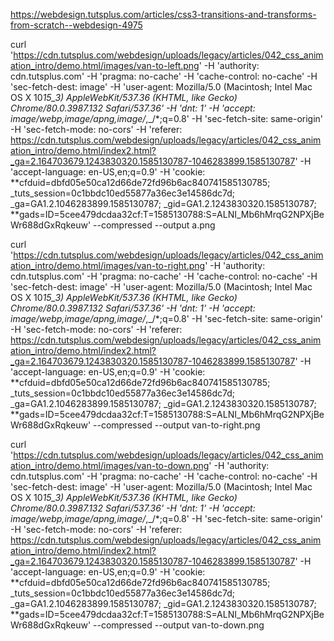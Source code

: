 https://webdesign.tutsplus.com/articles/css3-transitions-and-transforms-from-scratch--webdesign-4975

curl 'https://cdn.tutsplus.com/webdesign/uploads/legacy/articles/042_css_animation_intro/demo.html/images/van-to-left.png' -H 'authority: cdn.tutsplus.com' -H 'pragma: no-cache' -H 'cache-control: no-cache' -H 'sec-fetch-dest: image' -H 'user-agent: Mozilla/5.0 (Macintosh; Intel Mac OS X 10*15_3) AppleWebKit/537.36 (KHTML, like Gecko) Chrome/80.0.3987.132 Safari/537.36' -H 'dnt: 1' -H 'accept: image/webp,image/apng,image/*,\_/\*;q=0.8' -H 'sec-fetch-site: same-origin' -H 'sec-fetch-mode: no-cors' -H 'referer: https://cdn.tutsplus.com/webdesign/uploads/legacy/articles/042_css_animation_intro/demo.html/index2.html?_ga=2.164703679.1243830320.1585130787-1046283899.1585130787' -H 'accept-language: en-US,en;q=0.9' -H 'cookie: **cfduid=dbfd05e50ca12d66de72fd96b6ac840741585130785; \_tuts_session=0c1bbdc10ed55877a36ec3e14586dc7d; \_ga=GA1.2.1046283899.1585130787; \_gid=GA1.2.1243830320.1585130787; **gads=ID=5cee479dcdaa32cf:T=1585130788:S=ALNI_Mb6hMrqG2NPXjBeWr688dGxRqkeuw' --compressed --output a.png

curl 'https://cdn.tutsplus.com/webdesign/uploads/legacy/articles/042_css_animation_intro/demo.html/images/van-to-right.png' -H 'authority: cdn.tutsplus.com' -H 'pragma: no-cache' -H 'cache-control: no-cache' -H 'sec-fetch-dest: image' -H 'user-agent: Mozilla/5.0 (Macintosh; Intel Mac OS X 10*15_3) AppleWebKit/537.36 (KHTML, like Gecko) Chrome/80.0.3987.132 Safari/537.36' -H 'dnt: 1' -H 'accept: image/webp,image/apng,image/*,\_/\*;q=0.8' -H 'sec-fetch-site: same-origin' -H 'sec-fetch-mode: no-cors' -H 'referer: https://cdn.tutsplus.com/webdesign/uploads/legacy/articles/042_css_animation_intro/demo.html/index2.html?_ga=2.164703679.1243830320.1585130787-1046283899.1585130787' -H 'accept-language: en-US,en;q=0.9' -H 'cookie: **cfduid=dbfd05e50ca12d66de72fd96b6ac840741585130785; \_tuts_session=0c1bbdc10ed55877a36ec3e14586dc7d; \_ga=GA1.2.1046283899.1585130787; \_gid=GA1.2.1243830320.1585130787; **gads=ID=5cee479dcdaa32cf:T=1585130788:S=ALNI_Mb6hMrqG2NPXjBeWr688dGxRqkeuw' --compressed --output van-to-right.png

curl 'https://cdn.tutsplus.com/webdesign/uploads/legacy/articles/042_css_animation_intro/demo.html/images/van-to-down.png' -H 'authority: cdn.tutsplus.com' -H 'pragma: no-cache' -H 'cache-control: no-cache' -H 'sec-fetch-dest: image' -H 'user-agent: Mozilla/5.0 (Macintosh; Intel Mac OS X 10*15_3) AppleWebKit/537.36 (KHTML, like Gecko) Chrome/80.0.3987.132 Safari/537.36' -H 'dnt: 1' -H 'accept: image/webp,image/apng,image/*,\_/\*;q=0.8' -H 'sec-fetch-site: same-origin' -H 'sec-fetch-mode: no-cors' -H 'referer: https://cdn.tutsplus.com/webdesign/uploads/legacy/articles/042_css_animation_intro/demo.html/index2.html?_ga=2.164703679.1243830320.1585130787-1046283899.1585130787' -H 'accept-language: en-US,en;q=0.9' -H 'cookie: **cfduid=dbfd05e50ca12d66de72fd96b6ac840741585130785; \_tuts_session=0c1bbdc10ed55877a36ec3e14586dc7d; \_ga=GA1.2.1046283899.1585130787; \_gid=GA1.2.1243830320.1585130787; **gads=ID=5cee479dcdaa32cf:T=1585130788:S=ALNI_Mb6hMrqG2NPXjBeWr688dGxRqkeuw' --compressed --output van-to-down.png
